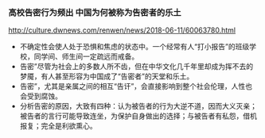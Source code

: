 ### 高校告密行为频出 中国为何被称为告密者的乐土
http://culture.dwnews.com/renwen/news/2018-06-11/60063780.html
- 不确定性会使人处于恐惧和焦虑的状态中。一个经常有人“打小报告”的班级学校，同学间、师生间一定疏远而戒备。
- 告密”尽管为社会上的多数人所不齿，但在中华文化几千年里却成为挥不去的梦魇，有人甚至形容为中国成了“告密者”的天堂和乐土。
- 告密”，尤其是亲属之间的相互“告讦”，会直接影响到整个社会伦理，人性也会受到腐蚀。
- 分析告密的原因，大致有四种：认为被告者的行为大逆不道，因而大义灭亲；被告者的言行可能导致连坐，为保护自身做出的选择；与被告者有私怨，借机报复；完全是利欲熏心。